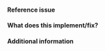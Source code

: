 <!-- 
Thanks for contributing a pull request! Please ensure that
your PR satisfies the checklist before submitting:
http://scipy.github.io/devdocs/dev/contributor/development_workflow.html#checklist-before-submitting-a-pr

Also, please name and describe your PR as you would write a
commit message:
http://scipy.github.io/devdocs/dev/contributor/development_workflow.html#writing-the-commit-message.
However, please only include an issue number in the description, not the title,
and please ensure that any code names containing underscores are enclosed in backticks.

Depending on your changes, you can skip CI operations and save time and energy: 
http://scipy.github.io/devdocs/dev/contributor/continuous_integration.html#skipping

Note that we are a team of volunteers; we appreciate your
patience during the review process.

Again, thanks for contributing!
-->

#### Reference issue
<!--Example: Closes gh-WXYZ.-->

#### What does this implement/fix?
<!--Please explain your changes.-->

#### Additional information
<!--Any additional information you think is important.-->
